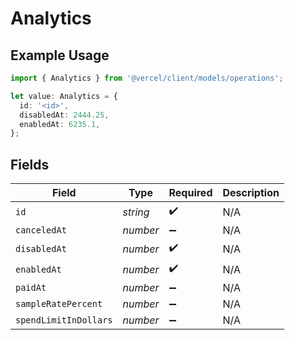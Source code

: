 # Analytics

## Example Usage

```typescript
import { Analytics } from '@vercel/client/models/operations';

let value: Analytics = {
  id: '<id>',
  disabledAt: 2444.25,
  enabledAt: 6235.1,
};
```

## Fields

| Field                 | Type     | Required           | Description |
| --------------------- | -------- | ------------------ | ----------- |
| `id`                  | _string_ | :heavy_check_mark: | N/A         |
| `canceledAt`          | _number_ | :heavy_minus_sign: | N/A         |
| `disabledAt`          | _number_ | :heavy_check_mark: | N/A         |
| `enabledAt`           | _number_ | :heavy_check_mark: | N/A         |
| `paidAt`              | _number_ | :heavy_minus_sign: | N/A         |
| `sampleRatePercent`   | _number_ | :heavy_minus_sign: | N/A         |
| `spendLimitInDollars` | _number_ | :heavy_minus_sign: | N/A         |
